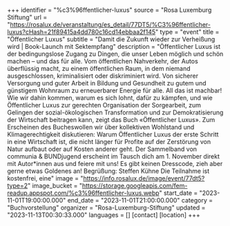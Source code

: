 +++
identifier = "%c3%96ffentlicher-luxus"
source = "Rosa Luxemburg Stiftung"
url = "https://rosalux.de/veranstaltung/es_detail/77DT5/%C3%96ffentlicher-luxus?cHash=21f89415a4dd780c16cd14ebbaa2f145"
type = "event"
title = "Öffentlicher Luxus"
subtitle = "Damit die Zukunft wieder zur Verheißung wird | Book-Launch mit Sektempfang"
description = "Öffentlicher Luxus ist der bedingungslose Zugang zu Dingen, die unser Leben möglich und schön machen – und das für alle. Vom öffentlichen Nahverkehr, der Autos überflüssig macht, zu einem öffentlichen Raum, in dem niemand ausgeschlossen, kriminalisiert oder diskriminiert wird. Von sicherer Versorgung und guter Arbeit in Bildung und Gesundheit zu gutem und günstigem Wohnraum zu erneuerbarer Energie für alle. All das ist machbar!
Wie wir dahin kommen, warum es sich lohnt, dafür zu kämpfen, und wie Öffentlicher Luxus zur gerechten Organisation der Sorgearbeit, zum Gelingen der sozial-ökologischen Transformation und zur Demokratisierung der Wirtschaft beitragen kann, zeigt das Buch «Öffentlicher Luxus».
Zum Erscheinen des Bucheswollen wir über kollektiven Wohlstand und Klimagerechtigkeit diskutieren: Warum Öffentlicher Luxus der erste Schritt in eine Wirtschaft ist, die nicht länger für Profite auf der Zerstörung von Natur aufbaut oder auf Kosten anderer geht.
Der Sammelband von communia & BUNDjugend erscheint im 
Tausch dich am 1. November direkt mit Autor*innen aus und feiere mit uns! Es gibt keinen Dresscode, zieh aber gerne etwas Goldenes an! Begrüßung: Steffen Kühne
Die Teilnahme ist kostenfrei, eine"
image = "https://info.rosalux.de/image/event/77dt5?type=2"
image_bucket = "https://storage.googleapis.com/fem-readup.appspot.com/%c3%96ffentlicher-luxus.webp"
start_date = "2023-11-01T19:00:00.000"
end_date = "2023-11-01T21:00:00.000"
category = "Buchvorstellung"
organizer = "Rosa-Luxemburg-Stiftung"
updated = "2023-11-13T00:30:33.000"
languages = []
[contact]
[location]
+++